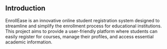 ## Introduction

EnrollEase is an innovative online student registration system designed to streamline and simplify the enrollment process for educational institutions. This project aims to provide a user-friendly platform where students can easily register for courses, manage their profiles, and access essential academic information.
